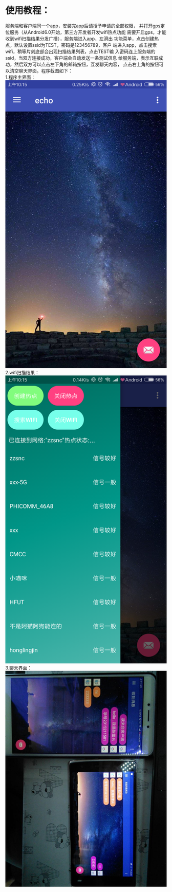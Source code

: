 使用教程：<br>
====
服务端和客户端同一个app，安装完app后请授予申请的全部权限，
并打开gps定位服务（从Android6.0开始，第三方开发者开发wifi热点功能
需要开启gps，才能收到wifi扫描结果分发广播），服务端进入app，左滑出
功能菜单，点击创建热点，默认设置ssid为TEST，密码是123456789，客户
端进入app，点击搜索wifi，稍等片刻底部会出现扫描结果列表，点击TEST输
入密码连上服务端的ssid，当双方连接成功，客户端会自动发送一条测试信息
给服务端，表示互联成功，然后双方可以点击左下角的邮箱按钮，互发聊天内容，
点击右上角的按钮可以清空聊天界面。程序截图如下：<br>
1.程序主界面：<br>
![](https://github.com/czxclb/HotPointChat/blob/master/sceenshot/home.png?raw=true)
2.wifi扫描结果：<br>
![](https://github.com/czxclb/HotPointChat/blob/master/sceenshot/wifiscan.png?raw=true)
3.聊天界面：<br>
![](https://github.com/czxclb/HotPointChat/blob/master/sceenshot/chat.jpg?raw=true)
